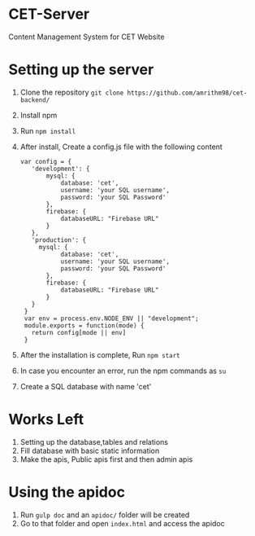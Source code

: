 # CET-Server
Content Management System for CET Website
<br>
# Setting up the server
1. Clone the repository ```git clone https://github.com/amrithm98/cet-backend/```
2. Install npm 
3. Run ```npm install```
5. After install, Create a config.js file with the following content 
   ```
   var config = {
      'development': {
          mysql: {
              database: 'cet',
              username: 'your SQL username',
              password: 'your SQL Password'
          },
          firebase: {
              databaseURL: "Firebase URL"
          }
      },
      'production': {
        mysql: {
              database: 'cet',
              username: 'your SQL username',
              password: 'your SQL Password'
          },
          firebase: {
              databaseURL: "Firebase URL"
          }
      }
    }
    var env = process.env.NODE_ENV || "development";
    module.exports = function(mode) {
      return config[mode || env]
    } 
    ```

5. After the installation is complete, Run ```npm start```
6. In case you encounter an error, run the npm commands as ```su```
7. Create a SQL database with name 'cet'
# Works Left
1. Setting up the database,tables and relations 
2. Fill database with basic static information
3. Make the apis, Public apis first and then admin apis
# Using the apidoc
1. Run ```gulp doc``` and an ```apidoc/``` folder will be created
2. Go to that folder and open ```index.html``` and access the apidoc


